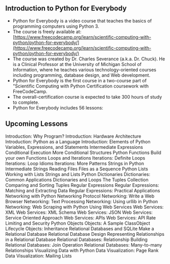 ## Introduction to Python for Everybody
* Python for Everybody is a video course that teaches the basics of programming computers using Python 3.
* The course is freely available at: [https://www.freecodecamp.org/learn/scientific-computing-with-python/python-for-everybody/](https://www.freecodecamp.org/learn/scientific-computing-with-python/python-for-everybody/)
* The course was created by Dr. Charles Severance (a.k.a. Dr. Chuck). 
He is a Clinical Professor at the University of Michigan School of Information, 
where he teaches various technology-oriented courses including programming, 
database design, and Web development.
* Python for Everybody is the first course in a two-course part of "Scientific Computing with Python Certification 
coursework with FreeCodeCamp.
* The overall-certification course is expected to take 300 hours of study to complete. 
* Python for Everybody includes 56 lessons: 


## Upcoming Lessons
Introduction: Why Program?
Introduction: Hardware Architecture
Introduction: Python as a Language
Introduction: Elements of Python
Variables, Expressions, and Statements
Intermediate Expressions
Conditional Execution
More Conditional Structures
Python Functions
Build your own Functions
Loops and Iterations
Iterations: Definite Loops
Iterations: Loop Idioms
Iterations: More Patterns
Strings in Python
Intermediate Strings
Reading Files
Files as a Sequence
Python Lists
Working with Lists
Strings and Lists
Python Dictionaries
Dictionaries: Common Applications
Dictionaries and Loops
The Tuples Collection
Comparing and Sorting Tuples
Regular Expressions
Regular Expressions: Matching and Extracting Data
Regular Expressions: Practical Applications
Networking with Python
Networking Protocol
Networking: Write a Web Browser
Networking: Text Processing
Networking: Using urllib in Python
Networking: Web Scraping with Python
Using Web Services
Web Services: XML
Web Services: XML Schema
Web Services: JSON
Web Services: Service Oriented Approach
Web Services: APIs
Web Services: API Rate Limiting and Security
Python Objects
Objects: A Sample ClassObject Lifecycle
Objects: Inheritance
Relational Databases and SQLite
Make a Relational Database
Relational Database Design
Representing Relationships in a Relational Database
Relational Databases: Relationship Building
Relational Databases: Join Operation
Relational Databases: Many-to-many Relationships
Visualizing Data with Python
Data Visualization: Page Rank
Data Visualization: Mailing Lists

